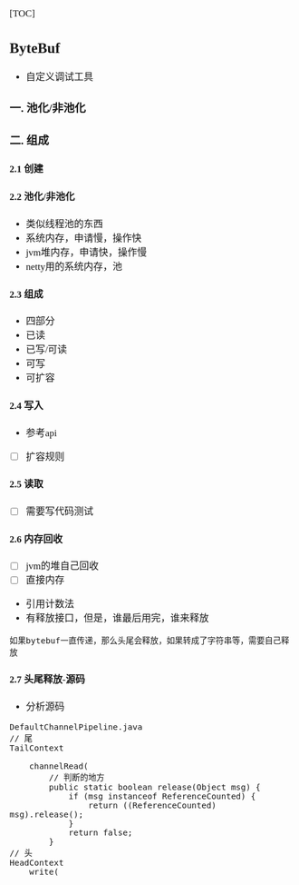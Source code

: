 <span  style="font-family: Simsun,serif; font-size: 17px; ">

[TOC]

## ByteBuf

- 自定义调试工具

### 一. 池化/非池化

### 二. 组成

#### 2.1 创建

#### 2.2 池化/非池化

- 类似线程池的东西
- 系统内存，申请慢，操作快
- jvm堆内存，申请快，操作慢
- netty用的系统内存，池

#### 2.3 组成

- 四部分
- 已读
- 已写/可读
- 可写
- 可扩容

#### 2.4 写入

- 参考api

- [ ]  扩容规则

#### 2.5 读取

- [ ]  需要写代码测试

#### 2.6 内存回收

- [ ]  jvm的堆自己回收
- [ ]  直接内存

- 引用计数法
- 有释放接口，但是，谁最后用完，谁来释放

~~~
如果bytebuf一直传递，那么头尾会释放，如果转成了字符串等，需要自己释放
~~~

#### 2.7 头尾释放-源码

- 分析源码

~~~
DefaultChannelPipeline.java
// 尾
TailContext
   
    channelRead(
        // 判断的地方
        public static boolean release(Object msg) {
            if (msg instanceof ReferenceCounted) {
                return ((ReferenceCounted) msg).release();
            }
            return false;
        }
// 头
HeadContext
    write(
    
~~~

</span>
